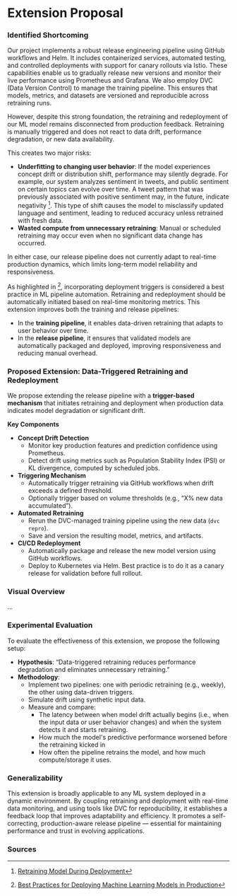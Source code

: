 # Extension Proposal

### Identified Shortcoming

Our project implements a robust release engineering pipeline using GitHub workflows and Helm. It includes containerized services, automated testing, and controlled deployments with support for canary rollouts via Istio. These capabilities enable us to gradually release new versions and monitor their live performance using Prometheus and Grafana. We also employ DVC (Data Version Control) to manage the training pipeline. This ensures that models, metrics, and datasets are versioned and reproducible across retraining runs. 

However, despite this strong foundation, the retraining and redeployment of our ML model remains disconnected from production feedback. Retraining is manually triggered and does not react to data drift, performance degradation, or new data availability.

This creates two major risks:
- **Underfitting to changing user behavior**: If the model experiences concept drift or distribution shift, performance may silently degrade. For example, our system analyzes sentiment in tweets, and public sentiment on certain topics can evolve over time. A tweet pattern that was previously associated with positive sentiment may, in the future, indicate negativity [^neptune]. This type of shift causes the model to misclassify updated language and sentiment, leading to reduced accuracy unless retrained with fresh data.
- **Wasted compute from unnecessary retraining**: Manual or scheduled retraining may occur even when no significant data change has occurred.

In either case, our release pipeline does not currently adapt to real-time production dynamics, which limits long-term model reliability and responsiveness.

As highlighted in [^medium], incorporating deployment triggers is considered a best practice in ML pipeline automation. Retraining and redeployment should be automatically initiated based on real-time monitoring metrics. This extension improves both the training and release pipelines:
- In the **training pipeline**, it enables data-driven retraining that adapts to user behavior over time.
- In the **release pipeline**, it ensures that validated models are automatically packaged and deployed, improving responsiveness and reducing manual overhead.

### Proposed Extension: Data-Triggered Retraining and Redeployment

We propose extending the release pipeline with a **trigger-based mechanism** that initiates retraining and deployment when production data indicates model degradation or significant drift.

**Key Components**
- **Concept Drift Detection**
    - Monitor key production features and prediction confidence using Prometheus.
    - Detect drift using metrics such as Population Stability Index (PSI) or KL divergence, computed by scheduled jobs.
- **Triggering Mechanism**
    - Automatically trigger retraining via GitHub workflows when drift exceeds a defined threshold.
    - Optionally trigger based on volume thresholds (e.g., “X% new data accumulated”).
- **Automated Retraining**
    - Rerun the DVC-managed training pipeline using the new data (`dvc repro`).
    - Save and version the resulting model, metrics, and artifacts.
- **CI/CD Redeployment**
    - Automatically package and release the new model version using GitHub workflows.
    - Deploy to Kubernetes via Helm. Best practice is to do it as a canary release for validation before full rollout.

### Visual Overview

...

### Experimental Evaluation

To evaluate the effectiveness of this extension, we propose the following setup:
- **Hypothesis**: “Data-triggered retraining reduces performance degradation and eliminates unnecessary retraining.”
- **Methodology**:
    - Implement two pipelines: one with periodic retraining (e.g., weekly), the other using data-driven triggers.
    - Simulate drift using synthetic input data.
    - Measure and compare:
        - The latency between when model drift actually begins (i.e., when the input data or user behavior changes) and when the system detects it and starts retraining.
        - How much the model's predictive performance worsened before the retraining kicked in
        - How often the pipeline retrains the model, and how much compute/storage it uses.

### Generalizability

This extension is broadly applicable to any ML system deployed in a dynamic environment. By coupling retraining and deployment with real-time data monitoring, and using tools like DVC for reproducibility, it establishes a feedback loop that improves adaptability and efficiency. It promotes a self-correcting, production-aware release pipeline — essential for maintaining performance and trust in evolving applications.

### Sources

[^medium]: [Best Practices for Deploying Machine Learning Models in Production](https://medium.com/@nemagan/best-practices-for-deploying-machine-learning-models-in-production-10b690503e6d)

[^neptune]: [Retraining Model During Deployment](https://neptune.ai/blog/retraining-model-during-deployment-continuous-training-continuous-testing)